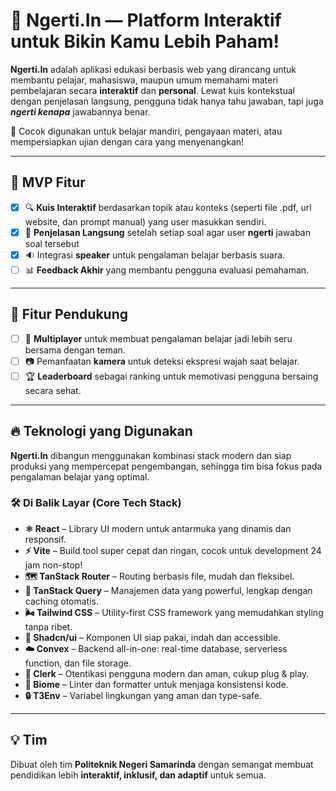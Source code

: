 # 🧠 Ngerti.In — Platform Interaktif untuk Bikin Kamu Lebih Paham!

**Ngerti.In** adalah aplikasi edukasi berbasis web yang dirancang untuk membantu pelajar, mahasiswa, maupun umum memahami materi pembelajaran secara **interaktif** dan **personal**. Lewat kuis kontekstual dengan penjelasan langsung, pengguna tidak hanya tahu jawaban, tapi juga _**ngerti kenapa**_ jawabannya benar.

🚀 Cocok digunakan untuk belajar mandiri, pengayaan materi, atau mempersiapkan ujian dengan cara yang menyenangkan!

---

## 🎯 MVP Fitur

- [x] 🔍 **Kuis Interaktif** berdasarkan topik atau konteks (seperti file .pdf, url website, dan prompt manual) yang user masukkan sendiri.
- [x] 🧠 **Penjelasan Langsung** setelah setiap soal agar user **ngerti** jawaban soal tersebut
- [x] 🔉 Integrasi **speaker** untuk pengalaman belajar berbasis suara.
- [ ] 📊 **Feedback Akhir** yang membantu pengguna evaluasi pemahaman.

---

## 🧪 Fitur Pendukung

- [ ] 🤝 **Multiplayer** untuk membuat pengalaman belajar jadi lebih seru bersama dengan teman.
- [ ] 📷 Pemanfaatan **kamera** untuk deteksi ekspresi wajah saat belajar.
- [ ] 🏆 **Leaderboard** sebagai ranking untuk memotivasi pengguna bersaing secara sehat.

---

## 🔥 Teknologi yang Digunakan

**Ngerti.In** dibangun menggunakan kombinasi stack modern dan siap produksi yang mempercepat pengembangan, sehingga tim bisa fokus pada pengalaman belajar yang optimal.

### 🛠️ Di Balik Layar (Core Tech Stack)

- **⚛️ React** – Library UI modern untuk antarmuka yang dinamis dan responsif.
- **⚡ Vite** – Build tool super cepat dan ringan, cocok untuk development 24 jam non-stop!
- **🗺️ TanStack Router** – Routing berbasis file, mudah dan fleksibel.
- **🔄 TanStack Query** – Manajemen data yang powerful, lengkap dengan caching otomatis.
- **🌬️ Tailwind CSS** – Utility-first CSS framework yang memudahkan styling tanpa ribet.
- **🎨 Shadcn/ui** – Komponen UI siap pakai, indah dan accessible.
- **☁️ Convex** – Backend all-in-one: real-time database, serverless function, dan file storage.
- **🔑 Clerk** – Otentikasi pengguna modern dan aman, cukup plug & play.
- **🧹 Biome** – Linter dan formatter untuk menjaga konsistensi kode.
- **🔒 T3Env** – Variabel lingkungan yang aman dan type-safe.

---

## 💡 Tim

Dibuat oleh tim **Politeknik Negeri Samarinda** dengan semangat membuat pendidikan lebih **interaktif, inklusif, dan adaptif** untuk semua.
